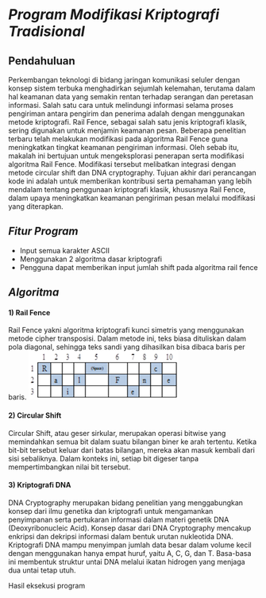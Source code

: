 # _Program Modifikasi Kriptografi Tradisional_


## Pendahuluan
Perkembangan teknologi di bidang jaringan komunikasi seluler dengan konsep sistem terbuka menghadirkan sejumlah kelemahan, terutama dalam hal keamanan data yang semakin rentan terhadap serangan dan peretasan informasi. Salah satu cara untuk melindungi informasi selama proses pengiriman antara pengirim dan penerima adalah dengan menggunakan metode kriptografi. Rail Fence, sebagai salah satu jenis kriptografi klasik, sering digunakan untuk menjamin keamanan pesan. Beberapa penelitian terbaru telah melakukan modifikasi pada algoritma Rail Fence guna meningkatkan tingkat keamanan pengiriman informasi. Oleh sebab itu, makalah ini bertujuan untuk mengeksplorasi penerapan serta modifikasi algoritma Rail Fence. Modifikasi tersebut melibatkan integrasi dengan metode circular shift dan DNA cryptography. Tujuan akhir dari perancangan kode ini adalah untuk memberikan kontribusi serta pemahaman yang lebih mendalam tentang penggunaan kriptografi klasik, khususnya Rail Fence, dalam upaya meningkatkan keamanan pengiriman pesan melalui modifikasi yang diterapkan.

##  _Fitur Program_

-	Input semua karakter ASCII
-	Menggunakan 2 algoritma dasar kriptografi
-	Pengguna dapat memberikan input jumlah shift pada algoritma rail fence

## _Algoritma_
#### 1) Rail Fence
Rail Fence yakni algoritma kriptografi kunci simetris yang menggunakan metode cipher transposisi. Dalam metode ini, teks biasa dituliskan dalam pola diagonal, sehingga teks sandi yang dihasilkan bisa dibaca baris per baris.
![alt text](https://github.com/Michs09/Program-Modifikasi-Kriptografi/blob/main/Images/Rail_Fence.png)

#### 2) Circular Shift
Circular Shift, atau geser sirkular, merupakan operasi bitwise yang memindahkan semua bit dalam suatu bilangan biner ke arah tertentu. Ketika bit-bit tersebut keluar dari batas bilangan, mereka akan masuk kembali dari sisi sebaliknya. Dalam konteks ini, setiap bit digeser tanpa mempertimbangkan nilai bit tersebut.

#### 3) Kriptografi DNA
DNA Cryptography merupakan bidang penelitian yang menggabungkan konsep dari ilmu genetika dan kriptografi untuk mengamankan penyimpanan serta pertukaran informasi dalam materi genetik DNA (Deoxyribonucleic Acid). Konsep dasar dari DNA Cryptography mencakup enkripsi dan dekripsi informasi dalam bentuk urutan nukleotida DNA. Kriptografi DNA mampu menyimpan jumlah data besar dalam volume kecil dengan menggunakan hanya empat huruf, yaitu A, C, G, dan T. Basa-basa ini membentuk struktur untai DNA melalui ikatan hidrogen yang menjaga dua untai tetap utuh.



Hasil eksekusi program
